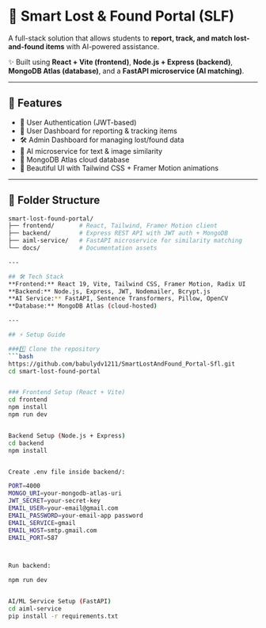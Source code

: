 # 🧩 Smart Lost & Found Portal (SLF)

A full-stack solution that allows students to **report, track, and match lost-and-found items** with AI-powered assistance.  

✨ Built using **React + Vite (frontend)**, **Node.js + Express (backend)**, **MongoDB Atlas (database)**, and a **FastAPI microservice (AI matching)**.

---

## 🚀 Features
- 🔑 User Authentication (JWT-based)  
- 👤 User Dashboard for reporting & tracking items  
- 🛠️ Admin Dashboard for managing lost/found data  
- 🤖 AI microservice for text & image similarity  
- 💾 MongoDB Atlas cloud database  
- 🎨 Beautiful UI with Tailwind CSS + Framer Motion animations  

---

## 📂 Folder Structure
```bash
smart-lost-found-portal/
├── frontend/       # React, Tailwind, Framer Motion client
├── backend/        # Express REST API with JWT auth + MongoDB
├── aiml-service/   # FastAPI microservice for similarity matching
└── docs/           # Documentation assets

---

## 🛠️ Tech Stack
**Frontend:** React 19, Vite, Tailwind CSS, Framer Motion, Radix UI  
**Backend:** Node.js, Express, JWT, Nodemailer, Bcrypt.js  
**AI Service:** FastAPI, Sentence Transformers, Pillow, OpenCV  
**Database:** MongoDB Atlas (cloud-hosted)  

---

## ⚡ Setup Guide

###1️⃣ Clone the repository
```bash
https://github.com/babulydv1211/SmartLostAndFound_Portal-Sfl.git
cd smart-lost-found-portal


### Frontend Setup (React + Vite)
cd frontend
npm install
npm run dev


Backend Setup (Node.js + Express)
cd backend
npm install


Create .env file inside backend/:

PORT=4000
MONGO_URI=your-mongodb-atlas-uri
JWT_SECRET=your-secret-key
EMAIL_USER=your-email@gmail.com
EMAIL_PASSWORD=your-email-app password
EMAIL_SERVICE=gmail
EMAIL_HOST=smtp.gmail.com
EMAIL_PORT=587



Run backend:

npm run dev


AI/ML Service Setup (FastAPI)
cd aiml-service
pip install -r requirements.txt
